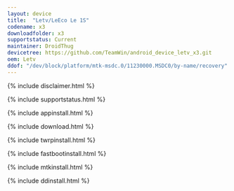 ```yaml
---
layout: device
title:  "Letv/LeEco Le 1S"
codename: x3
downloadfolder: x3
supportstatus: Current
maintainer: DroidThug
devicetree: https://github.com/TeamWin/android_device_letv_x3.git
oem: Letv
ddof: "/dev/block/platform/mtk-msdc.0/11230000.MSDC0/by-name/recovery"
---
```


{% include disclaimer.html %}

{% include supportstatus.html %}

{% include appinstall.html %}

{% include download.html %}

{% include twrpinstall.html %}

{% include fastbootinstall.html %}

{% include mtkinstall.html %}

{% include ddinstall.html %}

